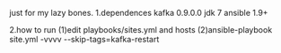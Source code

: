 just for my lazy bones.
1.dependences
kafka 0.9.0.0
jdk 7
ansible 1.9+

2.how to run
(1)edit playbooks/sites.yml and hosts
(2)ansible-playbook site.yml -vvvv --skip-tags=kafka-restart
